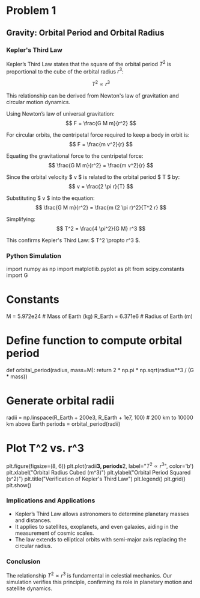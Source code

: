 # Problem 1
## Gravity: Orbital Period and Orbital Radius

### Kepler's Third Law

Kepler’s Third Law states that the square of the orbital period $T^2$ is proportional to the cube of the orbital radius $r^3$:

$$
T^2 \propto r^3 
$$

This relationship can be derived from Newton's law of gravitation and circular motion dynamics. 

Using Newton’s law of universal gravitation:
$$
F = \frac{G M m}{r^2} 
$$

For circular orbits, the centripetal force required to keep a body in orbit is:
$$
 F = \frac{m v^2}{r} 
$$

Equating the gravitational force to the centripetal force:
$$
 \frac{G M m}{r^2} = \frac{m v^2}{r} 
$$

Since the orbital velocity $ v $ is related to the orbital period $ T $ by:
$$
 v = \frac{2 \pi r}{T} 
$$

Substituting $ v $ into the equation:
$$
 \frac{G M m}{r^2} = \frac{m (2 \pi r)^2}{T^2 r} 
$$

Simplifying:
$$
 T^2 = \frac{4 \pi^2}{G M} r^3 
$$

This confirms Kepler's Third Law: $ T^2 \propto r^3 $.

### Python Simulation


import numpy as np
import matplotlib.pyplot as plt
from scipy.constants import G

# Constants
M = 5.972e24  # Mass of Earth (kg)
R_Earth = 6.371e6  # Radius of Earth (m)

# Define function to compute orbital period
def orbital_period(radius, mass=M):
    return 2 * np.pi * np.sqrt(radius**3 / (G * mass))

# Generate orbital radii
radii = np.linspace(R_Earth + 200e3, R_Earth + 1e7, 100)  # 200 km to 10000 km above Earth
periods = orbital_period(radii)

# Plot T^2 vs. r^3
plt.figure(figsize=(8, 6))
plt.plot(radii**3, periods**2, label="$T^2 \propto r^3$", color='b')
plt.xlabel("Orbital Radius Cubed (m^3)")
plt.ylabel("Orbital Period Squared (s^2)")
plt.title("Verification of Kepler's Third Law")
plt.legend()
plt.grid()
plt.show()

### Implications and Applications
- Kepler’s Third Law allows astronomers to determine planetary masses and distances.
- It applies to satellites, exoplanets, and even galaxies, aiding in the measurement of cosmic scales.
- The law extends to elliptical orbits with semi-major axis replacing the circular radius.

### Conclusion
The relationship $T^2 \propto r^3$ is fundamental in celestial mechanics. Our simulation verifies this principle, confirming its role in planetary motion and satellite dynamics.
